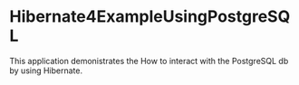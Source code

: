 Hibernate4ExampleUsingPostgreSQL
================================

This application demonistrates the How to interact with the PostgreSQL db by using Hibernate.
